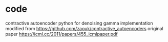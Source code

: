 # code
 contractive autoencoder python for denoising gamma
implementation modified from https://github.com/zaouk/contractive_autoencoders
original paper https://icml.cc/2011/papers/455_icmlpaper.pdf
